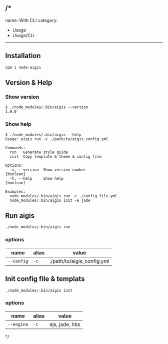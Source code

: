 /*
---
name: With CLI
category:
  - Usage
  - Usage/CLI
---

## Installation

```
npm i node-aigis
```

## Version & Help

### Show version

```
$ ./node_modules/.bin/aigis --version
1.0.0
```

### Show help

```
$ ./node_modules/.bin/aigis --help
Usage: aigis run -c ./path/to/aigis_config.yml

Commands:
  run   Generate style guide
  init  Copy template & theme & config file

Options:
  -v, --version  Show version number                                   [boolean]
  -h, --help     Show help                                             [boolean]

Examples:
  node_modules/.bin/aigis run -c ./config_file.yml
  node_modules/.bin/aigis init -e jade
```


## Run aigis

```
./node_modules/.bin/aigis run
```

### options

|name|alias|value|
|---|---|---|
|`--config`|`-c`|./path/to/aigis_config.yml|


## Init config file & templats

```
./node_modules/.bin/aigis init
```

### options
|name|alias|value|
|---|---|---|
|`--engine`|`-c`|ejs, jade, hbs|


*/
